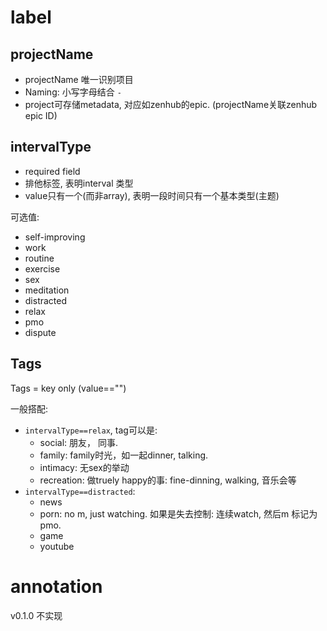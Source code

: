 

# label

## projectName

*  projectName 唯一识别项目
*  Naming: 小写字母结合 `-`
*  project可存储metadata, 对应如zenhub的epic. (projectName关联zenhub epic ID)

##  intervalType

*  required field
*  排他标签, 表明interval 类型
*  value只有一个(而非array), 表明一段时间只有一个基本类型(主题)

可选值: 

*  self-improving
*  work
*  routine
*  exercise
*  sex
*  meditation
*  distracted
*  relax
*  pmo
*  dispute

## Tags 

Tags = key only (value=="")

一般搭配: 

*  `intervalType==relax`, tag可以是:
   *  social: 朋友， 同事. 
   *  family: family时光，如一起dinner, talking. 
   *  intimacy: 无sex的举动
   *  recreation: 做truely happy的事: fine-dinning, walking, 音乐会等
*  `intervalType==distracted`:
   *  news
   *  porn: no m, just watching. 如果是失去控制: 连续watch, 然后m 标记为pmo.
   *  game
   *  youtube

# annotation

v0.1.0 不实现